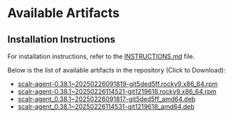 # Available Artifacts

## Installation Instructions

For installation instructions, refer to the [INSTRUCTIONS.md](INSTRUCTIONS.md) file.

Below is the list of available artifacts in the repository (Click to Download):

- [scalr-agent-0.38.1~20250226091819-git5ded5ff.rocky9.x86_64.rpm](https://github.com/Scalr/downloads/raw/test-artifacts-branch/artifacts/scalr-agent-0.38.1~20250226091819-git5ded5ff.rocky9.x86_64.rpm?download=)
- [scalr-agent-0.38.1~20250226114521-git1219618.rocky9.x86_64.rpm](https://github.com/Scalr/downloads/raw/test-artifacts-branch/artifacts/scalr-agent-0.38.1~20250226114521-git1219618.rocky9.x86_64.rpm?download=)
- [scalr-agent_0.38.1~20250226091817-git5ded5ff_amd64.deb](https://github.com/Scalr/downloads/raw/test-artifacts-branch/artifacts/scalr-agent_0.38.1~20250226091817-git5ded5ff_amd64.deb?download=)
- [scalr-agent_0.38.1~20250226114531-git1219618_amd64.deb](https://github.com/Scalr/downloads/raw/test-artifacts-branch/artifacts/scalr-agent_0.38.1~20250226114531-git1219618_amd64.deb?download=)
